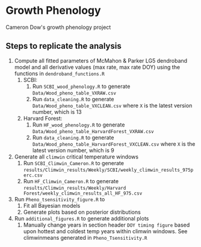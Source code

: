 # Growth Phenology

Cameron Dow's growth phenology project

## Steps to replicate the analysis


1. Compute all fitted parameters of McMahon & Parker LG5 dendroband model and all derivative values (max rate, max rate DOY) using the functions in `dendroband_functions.R`
    1. SCBI: 
        1. Run `SCBI_wood_phenology.R` to generate `Data/Wood_pheno_table_VXRAW.csv` 
        1. Run `data_cleaning.R` to generate `Data/Wood_pheno_table_VXCLEAN.csv` where `X` is the latest version number, which is 13
    1. Harvard Forest:
        1. Run `HF_wood_phenology.R` to generate `Data/Wood_pheno_table_HarvardForest_VXRAW.csv`
        1. Run `data_cleaning.R` to generate `Data/Wood_pheno_table_HarvardForest_VXCLEAN.csv` where `X` is the latest version number, which is 9
2. Generate all `climwin` critical temperature windows
    1. Run `SCBI_Climwin_Cameron.R` to generate `results/Climwin_results/Weekly/SCBI/weekly_climwin_results_975perc.csv`
    1. Run `HF_Climwin_Cameron.R` to generate `results/Climwin_results/Weekly/Harvard Forest/weekly_climwin_results_all_HF_975.csv`
3. Run `Pheno_tsensitivity_figure.R` to
    1. Fit all Bayesian models
    1. Generate plots based on posterior distributions
4. Run `additional_figures.R` to generate additional plots
    1. Manually change years in section header `DOY timing figure` based upon hottest and coldest temp years within climwin windows. See climwinmeans generated in             `Pheno_Tsensitivity.R`
